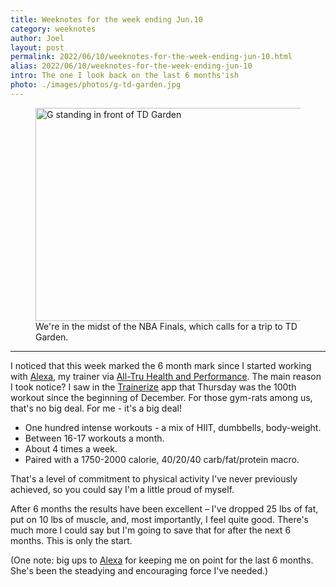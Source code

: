 ```yaml
---
title: Weeknotes for the week ending Jun.10
category: weeknotes
author: Joel
layout: post
permalink: 2022/06/10/weeknotes-for-the-week-ending-jun-10.html
alias: 2022/06/10/weeknotes-for-the-week-ending-jun-10
intro: The one I look back on the last 6 months'ish
photo: ./images/photos/g-td-garden.jpg
---
```


<figure class="photo-with-caption">
  <picture>
    <source srcset="{% imgproxy_url path: "/images/photos/g-td-garden.jpg", resizing_type: 'fill', width: 1214, format: "avif" %}" type="image/avif">
    <source srcset="{% imgproxy_url path: "/images/photos/g-td-garden.jpg", resizing_type: 'fill', width: 1214, format: "webp" %}" type="image/webp">
    <img src="{% imgproxy_url path: "/images/photos/g-td-garden.jpg", resizing_type: 'fill', width: 1214 %}" alt="G standing in front of TD Garden" width="607" height="341" loading="lazy" decoding="async">
  </picture>
  <figcaption>
    We're in the midst of the NBA Finals, which calls for a trip to TD Garden.
  </figcaption>
</figure>

***

I noticed that this week marked the 6 month mark since I started working with [Alexa](https://www.instagram.com/alexammay/), my trainer via [All-Tru Health and Performance](https://www.instagram.com/alltru_hp/). The main reason I took notice? I saw in the [Trainerize](https://www.trainerize.com/) app that Thursday was the 100th workout since the beginning of December. For those gym-rats among us, that's no big deal. For me - it's a big deal!

* One hundred intense workouts - a mix of HIIT, dumbbells, body-weight.
* Between 16-17 workouts a month.
* About 4 times a week.
* Paired with a 1750-2000 calorie, 40/20/40 carb/fat/protein macro.

That's a level of commitment to physical activity I've never previously achieved, so you could say I'm a little proud of myself.

After 6 months the results have been excellent – I've dropped 25 lbs of fat, put on 10 lbs of muscle, and, most importantly, I feel quite good. There's much more I could say but I'm going to save that for after the next 6 months. This is only the start.

(One note: big ups to [Alexa](https://www.instagram.com/alexammay/) for keeping me on point for the last 6 months. She's been the steadying and encouraging force I've needed.)
